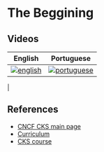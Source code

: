 # The Beggining

## Videos


| English | Portuguese |
|----------|:-------------:|
| [![english](https://i.ytimg.com/vi/0thhPgkcG2Y/hqdefault.jpg)](https://youtu.be/0thhPgkcG2Y&t) | [![portuguese](https://img.youtube.com/vi/z1ZEKn4VVJw/hqdefault.jpg)](https://youtu.be/z1ZEKn4VVJw)
 |

## References

- [CNCF CKS main page](cncf.io/certification/cks)
- [Curriculum](https://github.com/cncf/curriculum)
- [CKS course](https://kodekloud.com/courses/certified-kubernetes-security-specialist-cks/)
